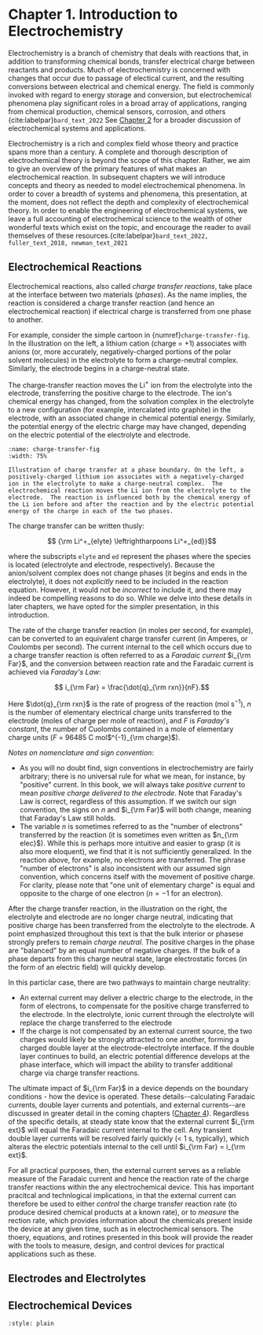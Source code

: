# Chapter 1. Introduction to Electrochemistry

Electrochemistry is a branch of chemistry that deals with reactions that, in addition to transforming chemical bonds, transfer electrical charge between reactants and products.  Much of electrochemistry is concerned with changes that occur due to passage of electical current, and the resulting conversions between electrical and chemical energy. The field is commonly invoked with regard to energy storage and conversion, but electrochemical phenomena play significant roles in a broad array of applications, ranging from chemical production, chemical sensors, corrosion, and others {cite:labelpar}`bard_text_2022` See [Chapter 2](../../chapters/ch2-devices-and-systems/ch2-content.md) for a broader discussion of electrochemical systems and applications.

Electrochemistry is a rich and complex field whose theory and practice spans more than a century.  A complete and thorough description of electrochemical theory is beyond the scope of this chapter. Rather, we aim to give an overview of the primary features of what makes an electrochemical reaction.  In subsequent chapters we will introduce concepts and theory as needed to model electrochemical phenomena. In order to cover a breadth of systems and phenomena, this presentation, at the moment, does not reflect the depth and complexity of electrochemical theory. In order to enable the engineering of electrochemical systems, we leave a full accounting of electrochemical science to the wealth of other wonderful texts which exist on the topic, and encourage the reader to avail themselves of these resources.{cite:labelpar}`bard_text_2022, fuller_text_2018, newman_text_2021`

## Electrochemical Reactions
Electrochemical reactions, also called _charge transfer reactions_, take place at the interface between two materials (_phases_). As the name implies, the reaction is considered a charge transfer reaction (and hence an electrochemical reaction) if electrical charge is transferred from one phase to another.

For example, consider the simple cartoon in {numref}`charge-transfer-fig`. In the illustration on the left, a lithium cation (charge = +1) associates with anions (or, more accurately, negatively-charged portions of the polar solvent molecules) in the electrolyte to form a charge-neutral complex. Similarly, the electrode begins in a charge-neutral state. 

The charge-transfer reaction moves the Li$^+$ ion from the electrolyte into the electrode, transferring the positive charge to the electrode. The ion's chemical energy has changed, from the solvation complex in the electrolyte to a new configuration (for example, intercalated into graphite) in the electrode, with an associated change in chemical potential energy. Similarly, the potential energy of the electric charge may have changed, depending on the electric potential of the electrolyte and electrode.

```{figure} charge-transfer.png
:name: charge-transfer-fig
:width: 75%

Illustration of charge transfer at a phase boundary. On the left, a positively-charged lithium ion associates with a negatively-charged ion in the electrolyte to make a charge-neutral complex.  The electrochemical reaction moves the Li ion from the electrolyte to the electrode.  The reaction is influenced both by the chemical energy of the Li ion before and after the reaction and by the electric potential energy of the charge in each of the two phases.
```

The charge transfer can be written thusly:

$$ {\rm Li^+_{elyte} \leftrightharpoons Li^+_{ed}}$$

where the subscripts `elyte` and `ed` represent the phases where the species is located (electrolyte and electrode, respectively).  Because the anion/solvent complex does not change phases (it begins and ends in the electrolyte), it does not _explicitly_ need to be included in the reaction equation. However, it would not be _incorrect_ to include it, and there may indeed be compelling reasons to do so.  While we delve into these details in later chapters, we have opted for the simpler presentation, in this introduction.


The rate of the charge transfer reaction (in moles per second, for example), can be converted to an equivalent charge transfer current (in Amperes, or Coulombs per second).  The current internal to the cell which occurs due to a charge transfer reaction is often referred to as a _Faradaic current_ $i_{\rm Far}$, and the conversion between reaction rate and the Faradaic current is achieved via *Faraday's Law*:

$$ i_{\rm Far} = \frac{\dot{q}_{\rm rxn}}{nF}.$$

Here $\dot{q}_{\rm rxn}$ is the rate of progress of the reaction (mol s$^{-1}$), $n$ is the number of elementary electrical charge units transferred to the electrode (moles of charge per mole of reaction), and $F$ is _Faraday's constant_, the number of Cuolombs contained in a mole of elementary charge units ($F$ = 96485 C mol$^{-1}_{\rm charge}$).

_Notes on nomenclature and sign convention_: 
- As you will no doubt find, sign conventions in electrochemistry are fairly arbitrary; there is no universal rule for what we mean, for instance, by "positive" current.  In this book, we will always take _positive current_ to mean _positive charge delivered to the electrode_.  Note that Faraday's Law is correct, regardless of this assumption.  If we switch our sign convention, the signs on $n$ and $i_{\rm Far}$ will both change, meaning that Faraday's Law still holds.
- The variable $n$ is sometimes referred to as the "number of electrons" transferred by the reaction (it is sometimes even written as $n_{\rm elec}$).  While this is perhaps more intuitive and easier to grasp (it is also more eloquent), we find that it is not sufficiently generalized.  In the reaction above, for example, no electrons are transferred. The phrase "number of electrons" is also inconsistent with our assumed sign convention, which concerns itself with the movement of positive charge.  For clarity, please note that "one unit of elementary charge" is equal and opposite to the charge of one electron ($n = -1$ for an electron).

After the charge transfer reaction, in the illustration on the right, the electrolyte and electrode are no longer charge neutral, indicating that positive charge has been transferred from the electrolyte to the electrode. A point emphasized throughout this text is that the bulk interior or phasese strongly prefers to remain _charge neutral_. The positive charges in the phase are "balanced" by an equal number of negative charges. If the bulk of a phase departs from this charge neutral state, large electrostatic forces (in the form of an electric field) will quickly develop.

In this particlar case, there are two pathways to maintain charge neutrality:
- An external current may deliver a electric charge to the electrode, in the form of electrons, to compensate for the positive charge transferred to the electrode. In the electrolyte, ionic current through the electrolyte will replace the charge transferred to the electrode
- If the charge is not compensated by an external current source, the two charges would likely be strongly attracted to one another, forming a charged double layer at the electrode-electrolyte interface. If the double layer continues to build, an electric potential difference develops at the phase interface, which will impact the ability to transfer additional charge via charge transfer reactions.

The ultimate impact of $i_{\rm Far}$ in a device depends on the boundary conditions - how the device is operated. These details--calculating Faradaic currents, double layer currents and potentials, and external currents--are discussed in greater detail in the coming chapters ([Chapter 4](../../chapters/ch4-charge-transfer/ch4-content.md)). Regardless of the specific details, at steady state know that the external current $i_{\rm ext}$ will equal the Faradaic current internal to the cell.  Any transient double layer currents will be resolved fairly quickly (< 1 s, typically), which alteras the electric potentials internal to the cell until $i_{\rm Far} = i_{\rm ext}$. 

For all practical purposes, then, the external current serves as a reliable measure of the Faradaic current and hence the reaction rate of the charge transfer reactions within the any electrochemical device. This has important pracitcal and technlogical implications, in that the external current can therefore be used to either _control_ the charge transfer reaction rate (to produce desired chemical products at a known rate), or to _measure_ the rection rate, which provides information about the chemicals present inside the device at any given time, such as in electrochemical sensors.  The thoery, equations, and rotines presented in this book will provide the reader with the tools to measure, design, and control devices for practical applications such as these.


## Electrodes and Electrolytes

## Electrochemical Devices


```{bibliography}
:style: plain
```